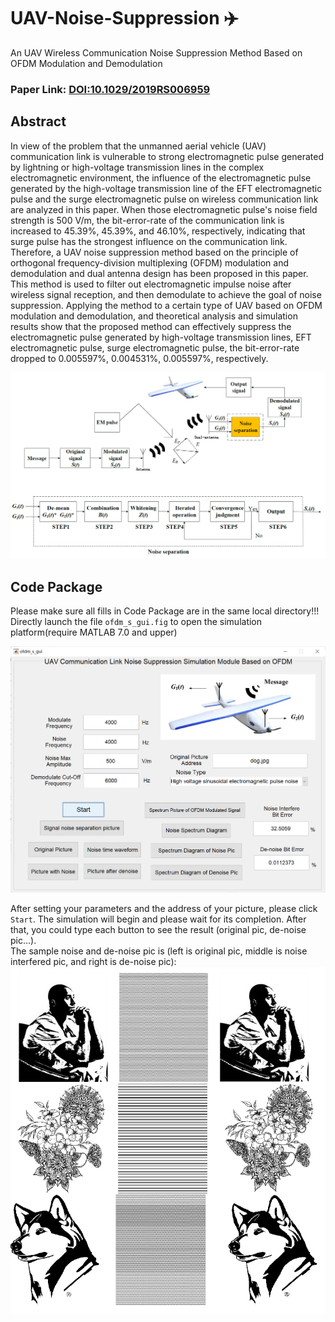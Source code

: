 # UAV-Noise-Suppression ✈️
An UAV Wireless Communication Noise Suppression Method Based on OFDM Modulation and Demodulation <br>
### Paper Link: [DOI:10.1029/2019RS006959](https://doi.org/10.1029/2019RS006959)
## Abstract <br>
In view of the problem that the unmanned aerial vehicle (UAV) communication link is vulnerable to strong electromagnetic pulse generated by lightning or high-voltage transmission lines in the complex electromagnetic environment, the influence of the electromagnetic pulse generated by the high-voltage transmission line of the EFT electromagnetic pulse and the surge electromagnetic pulse on wireless communication link are analyzed in this paper. When those electromagnetic pulse's noise field strength is 500 V/m, the bit-error-rate of the communication link is increased to 45.39%, 45.39%, and 46.10%, respectively, indicating that surge pulse has the strongest influence on the communication link. Therefore, a UAV noise suppression method based on the principle of orthogonal frequency-division multiplexing (OFDM) modulation and demodulation and dual antenna design has been proposed in this paper. This method is used to filter out electromagnetic impulse noise after wireless signal reception, and then demodulate to achieve the goal of noise suppression. Applying the method to a certain type of UAV based on OFDM modulation and demodulation, and theoretical analysis and simulation results show that the proposed method can effectively suppress the electromagnetic pulse generated by high-voltage transmission lines, EFT electromagnetic pulse, surge electromagnetic pulse, the bit-error-rate dropped to 0.005597%, 0.004531%, 0.005597%, respectively.

![Main Idea](https://github.com/Ys-Jia/UAV-noise-suppression/blob/main/Main%20Idea.png)
## Code Package
Please make sure all fills in Code Package are in the same local directory!!! <br>
Directly launch the file `ofdm_s_gui.fig` to open the simulation platform(require MATLAB 7.0 and upper)<br>

![Menu_pic](https://github.com/Ys-Jia/UAV-noise-suppression/blob/main/Menu%20Pic.png)

After setting your parameters and the address of your picture, please click `Start`. The simulation will begin and please wait for its completion. After that, you could type each button to see the result (original pic, de-noise pic...). <br>
The sample noise and de-noise pic is (left is original pic, middle is noise interfered pic, and right is de-noise pic): <br>
![Sample](https://github.com/Ys-Jia/UAV-noise-suppression/blob/main/Noise_Denoise_Pic.png)
